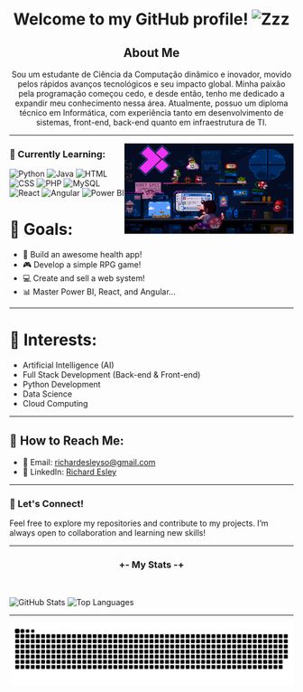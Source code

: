 <h1 align="center" > Welcome to my GitHub profile! <img src="https://raw.githubusercontent.com/Tarikul-Islam-Anik/Animated-Fluent-Emojis/master/Emojis/Smilies/Zzz.png" alt="Zzz" width="30" height="30" /></h1> 

<h2 align="center">About Me</h2>

<p align="center" border="0"> Sou um estudante de Ciência da Computação dinâmico e inovador, movido pelos rápidos avanços tecnológicos e seu impacto global. Minha paixão pela programação começou cedo, e desde então, tenho me dedicado a expandir meu conhecimento nessa área. Atualmente, possuo um diploma técnico em Informática, com experiência tanto em desenvolvimento de sistemas, front-end, back-end quanto em infraestrutura de TI.

---

<img align="right" alt="Gif of a Cat Reading a Book" width="300px" height="160px" src="./src/img/header-image.gif">

### 🌱 Currently Learning:

![Python](https://img.shields.io/badge/Python-3776AB?style=for-the-badge&logo=python&logoColor=white)
![Java](https://img.shields.io/badge/Java-ED8B00?style=for-the-badge&logo=java&logoColor=white)
![HTML](https://img.shields.io/badge/HTML-E34F26?style=for-the-badge&logo=html5&logoColor=white)
![CSS](https://img.shields.io/badge/CSS-1572B6?style=for-the-badge&logo=css3&logoColor=white)
![PHP](https://img.shields.io/badge/PHP-777BB4?style=for-the-badge&logo=php&logoColor=white)
![MySQL](https://img.shields.io/badge/MySQL-4479A1?style=for-the-badge&logo=mysql&logoColor=white)
![React](https://img.shields.io/badge/React-61DAFB?style=for-the-badge&logo=react&logoColor=black)
![Angular](https://img.shields.io/badge/Angular-DD0031?style=for-the-badge&logo=angular&logoColor=white)
![Power BI](https://img.shields.io/badge/PowerBI-F2C811?style=for-the-badge&logo=powerbi&logoColor=black)

<h1>🎯 Goals:</h1> 

- 🚀 Build an awesome health app!
- 🎮 Develop a simple RPG game!
- 💻 Create and sell a web system!
- 📊 Master Power BI, React, and Angular...

---

<h1>🧩 Interests:</h1> 

- Artificial Intelligence (AI)
- Full Stack Development (Back-end & Front-end)
- Python Development
- Data Science
- Cloud Computing

---

## 🚀 How to Reach Me:

- 📧 Email: [richardesleyso@gmail.com](mailto:richardesleyso@gmail.com)
- 📖 LinkedIn: [Richard Esley](https://www.linkedin.com/in/richardesley)

---

### 🔗 Let's Connect!

Feel free to explore my repositories and contribute to my projects. I’m always open to collaboration and learning new skills!

---

<div style="text-align: center;" align="center">
  <h3>+- My Stats -+</h3>
  <br>
</div>

![GitHub Stats](https://github-readme-stats.vercel.app/api?username=RDEsley&show_icons=true&theme=radical)
![Top Languages](https://github-readme-stats.vercel.app/api/top-langs/?username=RDEsley&layout=compact&theme=radical)

---

<picture align="center">
  <source media="(prefers-color-scheme: dark)" srcset="https://raw.githubusercontent.com/RDEsley/RDEsley/output/github-contribution-grid-snake-dark.svg">
  <source media="(prefers-color-scheme: light)" srcset="https://raw.githubusercontent.com/RDEsley/RDEsley/output/github-contribution-grid-snake-dark.svg">
  <img align="center" alt="github contribution grid snake animation" src="https://raw.githubusercontent.com/RDEsley/RDEsley/output/github-contribution-grid-snake.svg">
</picture>
